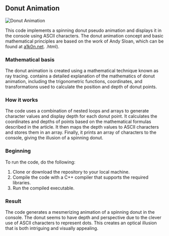 ## Donut Animation

![Donut Animation](C:\Users\scrin\Videos\Captures\Donut.gif)

This code implements a spinning donut pseudo animation and displays it in the console using ASCII characters. The donut animation concept and basic mathematical principles are based on the work of Andy Sloan, which can be found at [a1k0n.net](https://www.a1k0n.net/2011/07/20/donut-math). .html).

### Mathematical basis

The donut animation is created using a mathematical technique known as ray tracing. contains a detailed explanation of the mathematics of donut animation, including the trigonometric functions, coordinates, and transformations used to calculate the position and depth of donut points.

### How it works

The code uses a combination of nested loops and arrays to generate character values and display depth for each donut point. It calculates the coordinates and depths of points based on the mathematical formulas described in the article. It then maps the depth values to ASCII characters and stores them in an array. Finally, it prints an array of characters to the console, giving the illusion of a spinning donut.

### Beginning

To run the code, do the following:

1. Clone or download the repository to your local machine.
2. Compile the code with a C++ compiler that supports the required libraries.
3. Run the compiled executable.

### Result

The code generates a mesmerizing animation of a spinning donut in the console. The donut seems to have depth and perspective due to the clever use of ASCII characters to represent dots. This creates an optical illusion that is both intriguing and visually appealing.